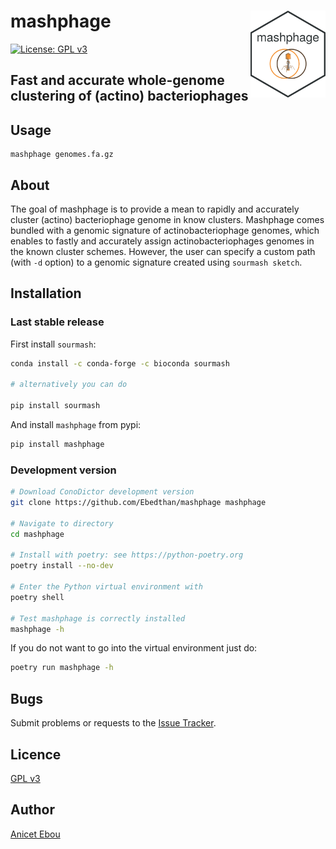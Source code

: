 # mashphage <img src="img/logo.png" align="right" width="120" />

<!-- badges: start -->
[![License: GPL v3](https://img.shields.io/badge/License-GPLv3-blue.svg)](https://www.gnu.org/licenses/gpl-3.0)
<!-- badges: end -->

## Fast and accurate whole-genome clustering of (actino) bacteriophages

## Usage

```
mashphage genomes.fa.gz
```

## About

The goal of mashphage is to provide a mean to rapidly and accurately cluster (actino) bacteriophage genome
in know clusters. Mashphage comes bundled with a genomic signature of actinobacteriophage genomes, which enables
to fastly and accurately assign actinobacteriophages genomes in the known cluster schemes.
However, the user can specify a custom path (with `-d` option) to a genomic signature created using `sourmash sketch`.

## Installation

### Last stable release
First install `sourmash`:

```bash
conda install -c conda-forge -c bioconda sourmash

# alternatively you can do 

pip install sourmash
```

And install `mashphage` from pypi:

```bash 
pip install mashphage
```

### Development version

```bash
# Download ConoDictor development version
git clone https://github.com/Ebedthan/mashphage mashphage

# Navigate to directory
cd mashphage

# Install with poetry: see https://python-poetry.org
poetry install --no-dev

# Enter the Python virtual environment with
poetry shell

# Test mashphage is correctly installed
mashphage -h
```

If you do not want to go into the virtual environment just do:

```bash
poetry run mashphage -h
```

## Bugs

Submit problems or requests to the [Issue Tracker](https://github.com/Ebedthan/mashphage/issues).

## Licence

[GPL v3](https://github.com/Ebedthan/mashphage/blob/main/LICENSE)


## Author
[Anicet Ebou](https://orcid.org/0000-0003-4005-177X)




